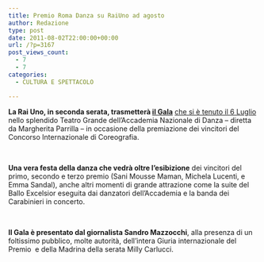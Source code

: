 ```yaml
---
title: Premio Roma Danza su RaiUno ad agosto
author: Redazione
type: post
date: 2011-08-02T22:00:00+00:00
url: /?p=3167
post_views_count:
  - 7
  - 7
categories:
  - CULTURA E SPETTACOLO

---
```

**La Rai Uno, in seconda serata, trasmetter&agrave; [il Gala][1]** [che si &egrave; tenuto il 6 Luglio][1] nello splendido Teatro Grande dell&rsquo;Accademia Nazionale di Danza &ndash; diretta da Margherita Parrilla &#8211; in occasione della premiazione dei vincitori del Concorso Internazionale di Coreografia. 

&nbsp;

**Una vera festa della danza che vedr&agrave; oltre l&rsquo;esibizione** dei vincitori del primo, secondo e terzo premio (Sani Mousse Maman, Michela Lucenti, e Emma Sandal), anche altri momenti di grande attrazione come la suite del Ballo Excelsior eseguita dai danzatori dell&rsquo;Accademia e la banda dei Carabinieri in concerto. 

&nbsp;

**Il Gala &egrave; presentato dal giornalista Sandro Mazzocchi**, alla presenza di un foltissimo pubblico, molte autorit&agrave;, dell&rsquo;intera Giuria internazionale del Premio&nbsp; e della Madrina della serata Milly Carlucci.  
&nbsp;

 [1]: https://www.progressonline.it/index.php?livello=&sezione=40&articolo=3498&lang=it